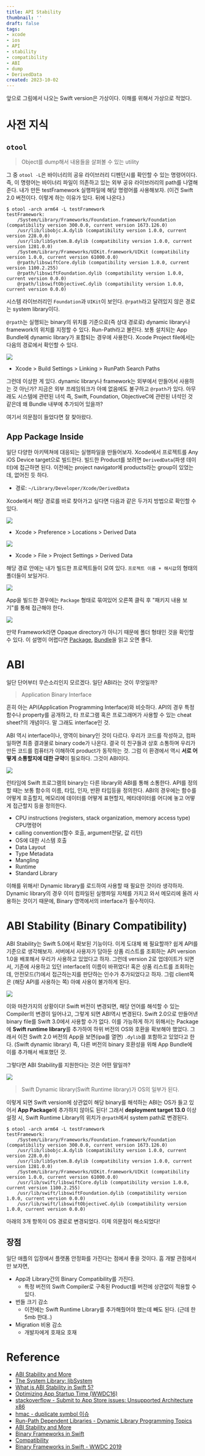 ```yaml
---
title: API Stability
thumbnail: ''
draft: false
tags:
- xcode
- ios
- API
- stability
- compatibility
- ABI
- dump
- DerivedData
created: 2023-10-02
---
```


앞으로 그림에서 나오는 Swift version은 가상이다. 이해를 위해서 가상으로 적었다.

# 사전 지식

## `otool`

 > 
 > Object를 dump해서 내용들을 살펴볼 수 있는 utility

그 중 `otool -L`은 바이너리의 공유 라이브러리 디펜던시를 확인할 수 있는 명령어이다. 즉, 이 명령어는 바이너리 파일이 의존하고 있는 외부 공유 라이브러리의 path를 나열해준다. 내가 만든 testFramework 실행파일에 해당 명령어를 사용해보자. (이건 Swift 2.0 버전이다. 이렇게 하는 이유가 있다. 뒤에 나온다.)

````
$ otool -arch arm64 -L testFramework
testFramework:
    /System/Library/Frameworks/Foundation.framework/Foundation (compatibility version 300.0.0, current version 1673.126.0)
    /usr/lib/libobjc.A.dylib (compatibility version 1.0.0, current version 228.0.0)
    /usr/lib/libSystem.B.dylib (compatibility version 1.0.0, current version 1281.0.0)
    /System/Library/Frameworks/UIKit.framework/UIKit (compatibility version 1.0.0, current version 61000.0.0)
    @rpath/libswiftCore.dylib (compatibility version 1.0.0, current version 1100.2.255)
    @rpath/libswiftFoundation.dylib (compatibility version 1.0.0, current version 0.0.0)
    @rpath/libswiftObjectiveC.dylib (compatibility version 1.0.0, current version 0.0.0)
````

시스템 라이브러리인 `Foundation`과 `UIKit`이 보인다. `@rpath`라고 달려있지 않은 경로는 system library이다.

`@rpath`는 실행되는 binary의 위치를 기준으로(즉 상대 경로로) dynamic library나 framework의 위치를 지정할 수 있다. Run-Path라고 불린다. 보통 설치되는 App Bundle에 dynamic library가 포함되는 경우에 사용한다. Xcode Project file에서는 다음의 경로에서 확인할 수 있다. 

![](https://user-images.githubusercontent.com/37871541/153783021-6d36a2ac-6aaf-4e70-8910-fba005c60b85.png)

* Xcode > Build Settings > Linking > RunPath Search Paths

그런데 이상한 게 있다. dynamic library나 framework는 외부에서 만들어서 사용하는 것 아닌가? 지금은 외부 프레임워크가 아예 없음에도 불구하고 `@rpath`가 있다. 아무래도 시스템에 관련된 녀석 즉, Swift, Foundation, ObjectiveC에 관련된 녀석인 것 같은데 왜 Bundle 내부에 추가되어 있을까?

여기서 의문점이 들었다면 잘 찾아왔다.

## App Package Inside

일단 다양한 아키텍쳐에 대응되는 실행파일을 만들어보자. Xcode에서 프로젝트를 Any iOS Device target으로 빌드한다. 빌드한 Product를 보려면 `DerivedData`(파생 데이터)에 접근하면 된다. 이전에는 project navigator에 products라는 group이 있었는데, 없어진 듯 하다.

* 경로: `~/Library/Developer/Xcode/DerivedData`

Xcode에서 해당 경로를 바로 찾아가고 싶다면 다음과 같은 두가지 방법으로 확인할 수 있다.

![](XcodeProject_06_ABI_Stability_1.png)

* Xcode > Preference > Locations > Derived Data

![](XcodeProject_06_ABI_Stability_2.png)

* Xcode > File > Project Settings > Derived Data

해당 경로 안에는 내가 빌드한 프로젝트들이 모여 있다. `프로젝트 이름 + 해시값`의 형태의 폴더들이 보일거다. 

![](XcodeProject_06_ABI_Stability_3.png)

App을 빌드한 경우에는 `Package` 형태로 묶여있어 오른쪽 클릭 후 "패키지 내용 보기"를 통해 접근해야 한다. 

![](XcodeProject_06_ABI_Stability_4.png)

만약 Framework라면 Opaque directory가 아니기 때문에 폴더 형태인 것을 확인할 수 있다. 이 설명이 어렵다면 [Package](Package.md), [Bundle](Bundle.md)을 읽고 오면 좋다.

# ABI

일단 단어부터 무슨소리인지 모르겠다. 일단 ABI라는 것이 무엇일까?

 > 
 > Application Binary Interface

흔히 아는 API(Application Programming Interface)와 비슷하다. API의 경우 특정 함수나 property를 공개하고, 타 프로그램 혹은 프로그래머가 사용할 수 있는 cheat sheet?의 개념이다. 말 그래도 interface인 것.

ABI 역시 interface이나, 영역이 binary인 것이 다르다. 우리가 코드를 작성하고, 컴파일하면 최종 결과물로 binary code가 나온다. 결국 이 친구들과 상호 소통하며 우리가 만든 코드를 컴퓨터가 이해하여 product가 동작하는 것. 그럼 이 환경에서 역시 **서로 어떻게 소통할지에 대한 규약**이 필요하다. 그것이 ABI이다.

![](XcodeProject_06_ABI_Stability_5.png)

런타임에 Swift 프로그램의 binary는 다른 library와 ABI를 통해 소통한다. API를 정의할 때는 보통 함수의 이름, 타입, 인자, 반환 타입등을 정의한다. ABI의 경우에는 함수를 어떻게 호출할지, 메모리에 데이터를 어떻게 표현할지, 메타데이터를 어디에 놓고 어떻게 접근할지 등을 정의한다.

* CPU instructions (registers, stack organization, memory access type) CPU명령어
* calling convention(함수 호출, argument전달, 값 리턴)
* OS에 대한 시스템 호출 
* Data Layout
* Type Metadata
* Mangling
* Runtime
* Standard Library

이해를 위해서! Dynamic library를 로드하여 사용할 때 필요한 것이라 생각하자. Dynamic library의 경우 이미 컴파일된 실행파일 자체를 가지고 와서 메모리에 올려 사용하는 것이기 때문에, Binary 영역에서의 interface가 필수적이다.

# ABI Stability (Binary Compatibility)

ABI Stability는 Swift 5.0에서 확보된 기능이다. 이게 도대체 왜 필요할까? 쉽게 API를 기준으로 생각해보자. 서버에서 사용자가 담아둔 상품 리스트를 조회하는 API version 1.0을 배포해서 우리가 사용하고 있었다고 하자. 그런데 version 2로 업데이트가 되면서, 기존에 사용하고 있던 interface의 이름이 바뀌었다! 혹은 상품 리스트를 조회하는데, 안전모드(?)에서 접근하는지를 판단하는 인수가 추가되었다고 하자. 그럼 client쪽은 (해당 API를 사용하는 쪽) 아예 사용이 불가하게 된다. 

![](XcodeProject_06_ABI_Stability_6.png)

이와 마찬가지의 상황이다! Swift 버전이 변경되면, 해당 언어를 해석할 수 있는 Compiler의 변경이 일어나고, 그렇게 되면 ABI역시 변경된다. Swift 2.0으로 만들어낸 binary file를 Swift 3.0에서 사용할 수가 없다. 이를 가능하게 하기 위해서는 Package에 **Swift runtime library**를 추가하여 하위 버전의 OS와 호환을 확보해야 했었다. 그래서 이전 Swift 2.0 버전의 App을 보면(ipa를 열면) `.dylib`를  포함하고 있었다고 한다. (Swift dynamic library) 즉, 다른 버전의 binary 호환성을 위해 App Bundle에 이를 추가해서 배포했던 것.

그렇다면 ABI Stability를 지원한다는 것은 어떤 말일까?

![](XcodeProject_06_ABI_Stability_7.png)

 > 
 > Swift Dynamic library(Swift Runtime library)가 OS의 일부가 된다.

이렇게 되면 Swift version에 상관없이 해당 binary를 해석하는 ABI는 OS가 들고 있어서 **App Package**에 추가하지 않아도 된다! 그래서 **deployment target 13.0** 이상 설정 시, Swift Runtime Library의 위치가 `@rpath`에서 system path로 변경된다.

````
$ otool -arch arm64 -L testFramework
testFramework:
    /System/Library/Frameworks/Foundation.framework/Foundation (compatibility version 300.0.0, current version 1673.126.0)
    /usr/lib/libobjc.A.dylib (compatibility version 1.0.0, current version 228.0.0)
    /usr/lib/libSystem.B.dylib (compatibility version 1.0.0, current version 1281.0.0)
    /System/Library/Frameworks/UIKit.framework/UIKit (compatibility version 1.0.0, current version 61000.0.0)
    /usr/lib/swift/libswiftCore.dylib (compatibility version 1.0.0, current version 1100.2.255)
    /usr/lib/swift/libswiftFoundation.dylib (compatibility version 1.0.0, current version 0.0.0)
    /usr/lib/swift/libswiftObjectiveC.dylib (compatibility version 1.0.0, current version 0.0.0)
````

아래의 3개 항목이 OS 경로로 변경되었다. 이제 의문점이 해소되었다!

## 장점

일단 애플의 입장에서 플랫폼 안정화를 가진다는 점에서 좋을 것이다. 흠 개발 관점에서만 보자면,

* App과 Library간의 Binary Compatibility를 가진다.
  * 특정 버전의 Swift Compiler로 구축된 Product를 버전에 상관없이 적용할 수 있다.
* 번들 크기 감소
  * 이전에는 Swift Runtime Library를 추가해줬어야 했는데 빼도 된다. (근데 한 5mb 한대..)
* Migration 비용 감소
  * 개발자에게 호재요 호재

# Reference

* [ABI Stability and More](https://www.swift.org/blog/abi-stability-and-more/)
* [The System Library: libSystem](https://www.oreilly.com/library/view/mac-os-x/0596003560/ch05s02.html)
* [What is ABI Stability in Swift 5?](https://medium.com/swiftcommmunity/what-is-abi-stability-in-swift-5-187556e3c3ae)
* [Optimizing App Startup Time (WWDC16)](https://developer.apple.com/videos/play/wwdc2016/406/)
* [stackoverflow - Submit to App Store issues: Unsupported Architecture x86](https://stackoverflow.com/questions/30547283/submit-to-app-store-issues-unsupported-architecture-x86)
* [hmac - duplicate symbol 이슈](https://oss.navercorp.com/api-gateway/api-gateway-hmac/issues/29)
* [Run-Path Dependent Libraries - Dynamic Library Programming Topics](https://developer.apple.com/library/archive/documentation/DeveloperTools/Conceptual/DynamicLibraries/100-Articles/RunpathDependentLibraries.html)
* [ABI Stability and More](https://www.swift.org/blog/abi-stability-and-more/)
* [Binary Frameworks in Swift](https://developer.apple.com/videos/play/wwdc2019/416/)
* [Compatibility](https://developer.apple.com/swift/blog/?id=2)
* [Binary Frameworks in Swift - WWDC 2019](https://developer.apple.com/videos/play/wwdc2019/416/)
